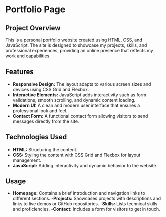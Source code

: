 # Portfolio Page

## Project Overview
This is a personal portfolio website created using HTML, CSS, and JavaScript. The site is designed to showcase my projects, skills, and professional experiences, providing an online presence that reflects my work and capabilities.

## Features
- **Responsive Design:** The layout adapts to various screen sizes and devices using CSS Grid and Flexbox.
- **Interactive Elements:** JavaScript adds interactivity such as form validations, smooth scrolling, and dynamic content loading.
- **Modern UI:** A clean and modern user interface that ensures a professional look and feel.
- **Contact Form:** A functional contact form allowing visitors to send messages directly from the site.

## Technologies Used
- **HTML:** Structuring the content.
- **CSS:** Styling the content with CSS Grid and Flexbox for layout management.
- **JavaScript:** Adding interactivity and dynamic behavior to the website.

## Usage
- **Homepage:** Contains a brief introduction and navigation links to different sections.
-**Projects:** Showcases projects with descriptions and links to live demos or GitHub repositories.
-**Skills:** Lists technical skills and proficiencies.
-**Contact:** Includes a form for visitors to get in touch.
